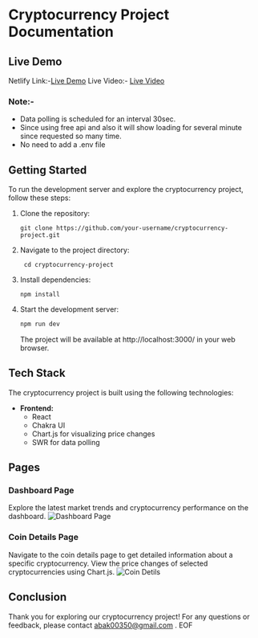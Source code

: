 # Cryptocurrency Project Documentation
## Live Demo
Netlify Link:-[Live Demo](https://crypto-world221.netlify.app/)
Live Video:- [Live Video](https://drive.google.com/file/d/1y3C89moAyGr2N8W3hurHex9EAzEIdZI0/view?usp=sharing)
### Note:-
- Data polling is scheduled for an interval 30sec.
- Since using free api and also it will show loading for several minute since requested so many time.
- No need to add a .env file

## Getting Started

To run the development server and explore the cryptocurrency project, follow these steps:

1. Clone the repository:

   ```
   git clone https://github.com/your-username/cryptocurrency-project.git
   ```

2. Navigate to the project directory:
   ```
    cd cryptocurrency-project
    ```

3. Install dependencies:

   ```
   npm install
   ```

4. Start the development server:

   ```bash
   npm run dev
   ```

   The project will be available at http://localhost:3000/ in your web browser.

## Tech Stack

The cryptocurrency project is built using the following technologies:

- **Frontend:**
  - React
  - Chakra UI
  - Chart.js for visualizing price changes
  - SWR for data polling
## Pages
### Dashboard Page

Explore the latest market trends and cryptocurrency performance on the dashboard.
![Dashboard Page](https://crypto-world221.netlify.app/homepage.png)

### Coin Details Page

Navigate to the coin details page to get detailed information about a specific cryptocurrency. View the price changes of selected cryptocurrencies using Chart.js.
![Coin Detils](https://crypto-world221.netlify.app/detailspage.png)


## Conclusion

Thank you for exploring our cryptocurrency project! For any questions or feedback, please contact abak00350@gmail.com .
EOF
